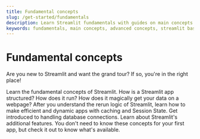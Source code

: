 ```yaml
---
title: Fundamental concepts
slug: /get-started/fundamentals
description: Learn Streamlit fundamentals with guides on main concepts and features.
keywords: fundamentals, main concepts, advanced concepts, streamlit basics, core concepts, streamlit tutorial, getting started, beginner guide
---
```


# Fundamental concepts

Are you new to Streamlit and want the grand tour? If so, you're in the right place!

<InlineCalloutContainer>
    <InlineCallout
        color="orange-70"
        icon="description"
        bold="Basic concepts."
        href="/get-started/fundamentals/main-concepts"
    >Learn the fundamental concepts of Streamlit. How is a Streamlit app structured? How does it run? How does it magically get your data on a webpage?</InlineCallout>
    <InlineCallout
        color="orange-70"
        icon="description"
        bold="Advanced concepts."
        href="/get-started/fundamentals/advanced-concepts"
    >After you understand the rerun logic of Streamlit, learn how to make efficient and dynamic apps with caching and Session State. Get introduced to handling database connections.</InlineCallout>
    <InlineCallout
        color="orange-70"
        icon="description"
        bold="Additional features."
        href="/get-started/fundamentals/additional-features"
    >Learn about Streamlit's additional features. You don't need to know these concepts for your first app, but check it out to know what's available.</InlineCallout>
</InlineCalloutContainer>
